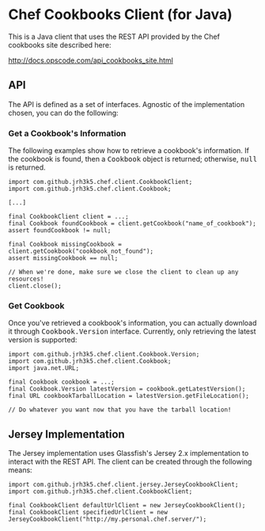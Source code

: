 # Chef Cookbooks Client (for Java)

This is a Java client that uses the REST API provided by the Chef cookbooks site described here:

http://docs.opscode.com/api_cookbooks_site.html

## API

The API is defined as a set of interfaces. Agnostic of the implementation chosen, you can do the following:

### Get a Cookbook's Information

The following examples show how to retrieve a cookbook's information. If the cookbook is found, then a <tt>Cookbook</tt> object is returned; otherwise, <tt>null</tt> is returned.

    import com.github.jrh3k5.chef.client.CookbookClient;
    import com.github.jrh3k5.chef.client.Cookbook;
    
    [...]
    
    final CookbookClient client = ...;
    final Cookbook foundCookbook = client.getCookbook("name_of_cookbook");
    assert foundCookbook != null;
    
    final Cookbook missingCookbook = client.getCookbook("cookbook_not_found");
    assert missingCookbook == null;
    
    // When we're done, make sure we close the client to clean up any resources!
    client.close();

### Get Cookbook

Once you've retrieved a cookbook's information, you can actually download it through <tt>Cookbook.Version</tt> interface. Currently, only retrieving the latest version is supported:

    import com.github.jrh3k5.chef.client.Cookbook.Version;
    import com.github.jrh3k5.chef.client.Cookbook;
    import java.net.URL;
    
    final Cookbook cookbook = ...;
    final Cookbook.Version latestVersion = cookbook.getLatestVersion();
    final URL cookbookTarballLocation = latestVersion.getFileLocation();
    
    // Do whatever you want now that you have the tarball location!

## Jersey Implementation

The Jersey implementation uses Glassfish's Jersey 2.x implementation to interact with the REST API. The client can be created through the following means:

    import com.github.jrh3k5.chef.client.jersey.JerseyCookbookClient;
    import com.github.jrh3k5.chef.client.CookbookClient;
    
    final CookbookClient defaultUrlClient = new JerseyCookbookClient();
    final CookbookClient specifiedUrlClient = new JerseyCookbookClient("http://my.personal.chef.server/");